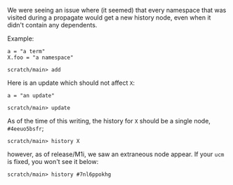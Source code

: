 We were seeing an issue where (it seemed) that every namespace that was visited during a propagate would get a new history node, even when it didn't contain any dependents.

Example:
```unison:hide
a = "a term"
X.foo = "a namespace"
```

```ucm
scratch/main> add
```

Here is an update which should not affect `X`:
```unison:hide
a = "an update"
```
```ucm
scratch/main> update
```

As of the time of this writing, the history for `X` should be a single node, `#4eeuo5bsfr`;
```ucm
scratch/main> history X
```
however, as of release/M1i, we saw an extraneous node appear.  If your `ucm` is fixed, you won't see it below:
```ucm:error
scratch/main> history #7nl6ppokhg
```

